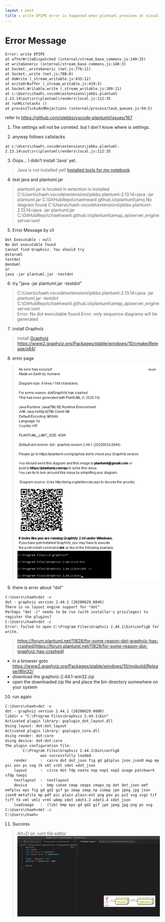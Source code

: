 ```yaml
---
layout : post
title : write EPIPE error is happened when plantuml previews at visual studio code
---
```


# Error Message
```
Error: write EPIPE
at afterWriteDispatched (internal/stream_base_commons.js:149:25)
at writeGeneric (internal/stream_base_commons.js:140:3)
at Socket._writeGeneric (net.js:776:11)
at Socket._write (net.js:788:8)
at doWrite (_stream_writable.js:435:12)
at writeOrBuffer (_stream_writable.js:419:5)
at Socket.Writable.write (_stream_writable.js:309:11)
at c:\Users\chaeh\.vscode\extensions\jebbs.plantuml-2.13.14\out\src\plantuml\renders\local.js:112:35
at runMicrotasks ()
at processTicksAndRejections (internal/process/task_queues.js:94:5)
```

refer to https://github.com/qjebbs/vscode-plantuml/issues/167

1. The settings will not be correted. but I don't know where is settings.

2. anyway follows callstacks
```
at c:\Users\chaeh\.vscode\extensions\jebbs.plantuml-2.13.14\out\src\plantuml\renders\local.js:112:35
```
3. Oops... I didn't install 'Java' yet.
> Java is not installed yet!
[Installed tools for my notebook](https://chaehwanli.github.io/2020/11/03/Installed-tools-for-my-notebook/)

4. test java and plantuml.jar
> plantuml.jar is located in extention is installed 
> C:\Users\chaeh\.vscode\extensions\jebbs.plantuml-2.13.14>java -jar plantuml.jar C:\GitHubRepo\chaehwanli.github.io\plantuml\amq
No diagram found
> C:\Users\chaeh\.vscode\extensions\jebbs.plantuml-2.13.14>java -jar plantuml.jar C:\GitHubRepo\chaehwanli.github.io\plantuml\amqp_apiserver_engineserver.iuml


5. Error Message by cli
```
Dot Executable : null
No dot executable found 
Cannot find Graphviz. You should try
@staruml
testdot
@enduml
or
java -jar plantuml.jar -testdot
```

6. try "java -jar plantuml.jar -testdot"
> C:\Users\chaeh\.vscode\extensions\jebbs.plantuml-2.13.14>java -jar plantuml.jar -testdot C:\GitHubRepo\chaehwanli.github.io\plantuml\amqp_apiserver_engineserver.iuml   
Error: No dot executable found
Error: only sequence diagrams will be generated

7. install Graphviz
> install [Graphviz](https://graphviz.org/download/)
https://www2.graphviz.org/Packages/stable/windows/10/cmake/Release/x64/

8. error page
> ![error page](..\images\graphviz_dot_error_2.png)

9. there is error about "dot"
```
C:\Users\chaeh>dot -v
dot - graphviz version 2.44.1 (20200629.0846)
There is no layout engine support for "dot"
Perhaps "dot -c" needs to be run (with installer's privileges) to register the plugins?
C:\Users\chaeh>dot -c
Error: failed to open C:\Program Files\Graphviz 2.44.1\bin\config6 for write.
```
> https://forum.plantuml.net/11828/for-some-reason-dot-graphviz-has-crashed(https://forum.plantuml.net/11828/for-some-reason-dot-graphviz-has-crashed)

- in a browser goto https://www2.graphviz.org/Packages/stable/windows/10/msbuild/Release/Win32/
- download the graphviz-2.44.1-win32.zip
- open the downloaded zip file and place the bin directory somewhere on your system

10. run again
```
C:\Users\chaeh>dot -v
dot - graphviz version 2.44.1 (20200629.0800)
libdir = "C:\Program Files\Graphviz 2.44.1\bin"
Activated plugin library: gvplugin_dot_layout.dll
Using layout: dot:dot_layout
Activated plugin library: gvplugin_core.dll
Using render: dot:core
Using device: dot:dot:core
The plugin configuration file:
        C:\Program Files\Graphviz 2.44.1\bin\config6
                was successfully loaded.
    render      :  cairo dot dot_json fig gd gdiplus json json0 map mp pic pov ps svg tk vml vrml xdot xdot_json
    layout      :  circo dot fdp neato nop nop1 nop2 osage patchwork sfdp twopi
    textlayout  :  textlayout
    device      :  bmp canon cmap cmapx cmapx_np dot dot_json emf emfplus eps fig gd gd2 gif gv imap imap_np ismap jpe jpeg jpg json json0 metafile mp pdf pic plain plain-ext png pov ps ps2 svg svgz tif tiff tk vml vmlz vrml wbmp xdot xdot1.2 xdot1.4 xdot_json
    loadimage   :  (lib) bmp eps gd gd2 gif jpe jpeg jpg png ps svg
C:\Users\chaeh>dot -c
C:\Users\chaeh>
```

11. Success
> Alt+D on .iuml file editor
![success](..\images\plantuml_preview_in_vsc.png)